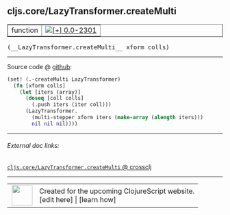 ## cljs.core/LazyTransformer.createMulti



 <table border="1">
<tr>
<td>function</td>
<td><a href="https://github.com/cljsinfo/cljs-api-docs/tree/0.0-2301"><img valign="middle" alt="[+] 0.0-2301" title="Added in 0.0-2301" src="https://img.shields.io/badge/+-0.0--2301-lightgrey.svg"></a> </td>
</tr>
</table>


 <samp>
(__LazyTransformer.createMulti__ xform colls)<br>
</samp>

---







Source code @ [github](https://github.com/clojure/clojurescript/blob/r2657/src/cljs/cljs/core.cljs#L3193-L3200):

```clj
(set! (.-createMulti LazyTransformer)
  (fn [xform colls]
    (let [iters (array)]
      (doseq [coll colls]
        (.push iters (iter coll)))
      (LazyTransformer.
        (multi-stepper xform iters (make-array (alength iters)))
        nil nil nil))))
```

<!--
Repo - tag - source tree - lines:

 <pre>
clojurescript @ r2657
└── src
    └── cljs
        └── cljs
            └── <ins>[core.cljs:3193-3200](https://github.com/clojure/clojurescript/blob/r2657/src/cljs/cljs/core.cljs#L3193-L3200)</ins>
</pre>

-->

---



###### External doc links:

[`cljs.core/LazyTransformer.createMulti` @ crossclj](http://crossclj.info/fun/cljs.core.cljs/LazyTransformer.createMulti.html)<br>

---

 <table>
<tr><td>
<img valign="middle" align="right" width="48px" src="http://i.imgur.com/Hi20huC.png">
</td><td>
Created for the upcoming ClojureScript website.<br>
[edit here] | [learn how]
</td></tr></table>

[edit here]:https://github.com/cljsinfo/cljs-api-docs/blob/master/cljsdoc/cljs.core/LazyTransformerDOTcreateMulti.cljsdoc
[learn how]:https://github.com/cljsinfo/cljs-api-docs/wiki/cljsdoc-files

<!--

This information was too distracting to show to readers, but I'll leave it
commented here since it is helpful to:

- pretty-print the data used to generate this document
- and show how to retrieve that data



The API data for this symbol:

```clj
{:ns "cljs.core",
 :name "LazyTransformer.createMulti",
 :signature ["[xform colls]"],
 :history [["+" "0.0-2301"]],
 :parent-type "LazyTransformer",
 :type "function",
 :full-name-encode "cljs.core/LazyTransformerDOTcreateMulti",
 :source {:code "(set! (.-createMulti LazyTransformer)\n  (fn [xform colls]\n    (let [iters (array)]\n      (doseq [coll colls]\n        (.push iters (iter coll)))\n      (LazyTransformer.\n        (multi-stepper xform iters (make-array (alength iters)))\n        nil nil nil))))",
          :title "Source code",
          :repo "clojurescript",
          :tag "r2657",
          :filename "src/cljs/cljs/core.cljs",
          :lines [3193 3200]},
 :full-name "cljs.core/LazyTransformer.createMulti"}

```

Retrieve the API data for this symbol:

```clj
;; from Clojure REPL
(require '[clojure.edn :as edn])
(-> (slurp "https://raw.githubusercontent.com/cljsinfo/cljs-api-docs/catalog/cljs-api.edn")
    (edn/read-string)
    (get-in [:symbols "cljs.core/LazyTransformer.createMulti"]))
```

-->
